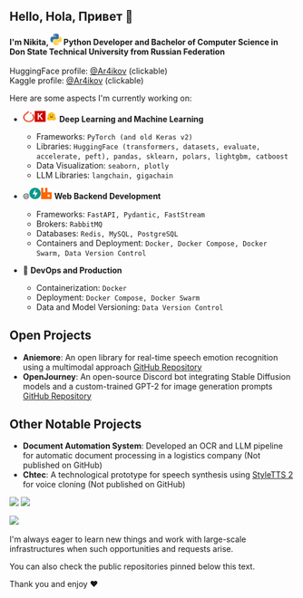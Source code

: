 ## Hello, Hola, Привет 👋

**I'm Nikita, <img src="/svg/python-color.svg" width=20 height=20> Python Developer and Bachelor of Computer Science in Don State Technical University from Russian Federation**<br><br>
HuggingFace profile: [@Ar4ikov](https://huggingface.co/Ar4ikov) (clickable)<br>
Kaggle profile: [@Ar4ikov](https://kaggle.com/ar4ikov) (clickable)

Here are some aspects I'm currently working on:

* <img src="/svg/PyTorch_logo.svg" width=20 height=20><img src="/svg/keras-color.svg" width=20 height=20><img src="/svg/hf-logo.svg" width=20 height=20> **Deep Learning and Machine Learning** 
  * Frameworks: `PyTorch (and old Keras v2)`
  * Libraries: `HuggingFace (transformers, datasets, evaluate, accelerate, peft), pandas, sklearn, polars, lightgbm, catboost`
  * Data Visualization: `seaborn, plotly`
  * LLM Libraries: `langchain, gigachain`

* 🌐<img src="/svg/fastapi-logo.svg" width=20 height=20><img src="/svg/rabbitmq-logo.svg" width=20 height=20> **Web Backend Development** 
  * Frameworks: `FastAPI, Pydantic, FastStream`
  * Brokers: `RabbitMQ`
  * Databases: `Redis, MySQL, PostgreSQL`
  * Containers and Deployment: `Docker, Docker Compose, Docker Swarm, Data Version Control`

* 🐳 **DevOps and Production** 
  * Containerization: `Docker`
  * Deployment: `Docker Compose, Docker Swarm`
  * Data and Model Versioning: `Data Version Control`

## Open Projects

* **Aniemore**: An open library for real-time speech emotion recognition using a multimodal approach [GitHub Repository](https://github.com/Aniemore/Aniemore)
* **OpenJourney**: An open-source Discord bot integrating Stable Diffusion models and a custom-trained GPT-2 for image generation prompts [GitHub Repository](https://github.com/Ar4ikov/OpenJourney-discord)

## Other Notable Projects

* **Document Automation System**: Developed an OCR and LLM pipeline for automatic document processing in a logistics company (Not published on GitHub)
* **Chtec**: A technological prototype for speech synthesis using [StyleTTS 2](https://arxiv.org/abs/2306.07691) for voice cloning (Not published on GitHub)

![](https://github-readme-stats.vercel.app/api?username=Ar4ikov&hide=contribs&count_private=true&show_icons=true&theme=gruvbox&hide_border=true&include_all_commits=true&hide_title=true&bg_color=45,17b2e3,1363b6&text_color=ffffff&icon_color=ffffff)
![](https://github-readme-stats.vercel.app/api/top-langs/?username=Ar4ikov&layout=compact&theme=gruvbox&hide_border=truehide_title=true&bg_color=45,17b2e3,1363b6&text_color=ffffff&icon_color=ffffff&title_color=ffffff&font_size=20)

![](https://komarev.com/ghpvc/?username=Ar4ikov)

I'm always eager to learn new things and work with large-scale infrastructures when such opportunities and requests arise.

You can also check the public repositories pinned below this text.

Thank you and enjoy ❤️
